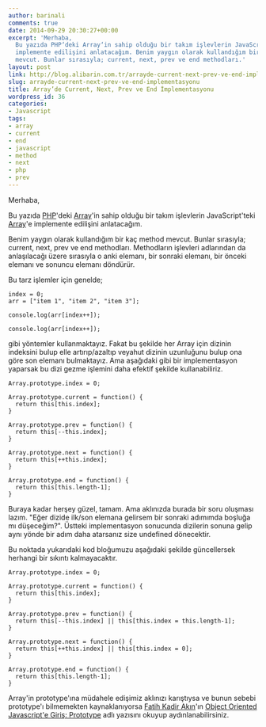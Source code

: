 ```yaml
---
author: barinali
comments: true
date: 2014-09-29 20:30:27+00:00
excerpt: 'Merhaba,
  Bu yazıda PHP‘deki Array‘in sahip olduğu bir takım işlevlerin JavaScript’teki Array‘e
  implemente edilişini anlatacağım. Benim yaygın olarak kullandığım bir kaç method
  mevcut. Bunlar sırasıyla; current, next, prev ve end methodları.'
layout: post
link: http://blog.alibarin.com.tr/arrayde-current-next-prev-ve-end-implementasyonu
slug: arrayde-current-next-prev-ve-end-implementasyonu
title: Array’de Current, Next, Prev ve End İmplementasyonu
wordpress_id: 36
categories:
- Javascript
tags:
- array
- current
- end
- javascript
- method
- next
- php
- prev
---
```


Merhaba,

Bu yazıda [PHP](http://php.net/)'deki [Array](http://php.net/manual/tr/ref.array.php)'in sahip olduğu bir takım işlevlerin JavaScript'teki [Array](https://developer.mozilla.org/en-US/docs/Web/JavaScript/Reference/Global_Objects/Array)'e implemente edilişini anlatacağım.

Benim yaygın olarak kullandığım bir kaç method mevcut. Bunlar sırasıyla; current, next, prev ve end methodları. Methodların işlevleri adlarından da anlaşılacağı üzere sırasıyla o anki elemanı, bir sonraki elemanı, bir önceki elemanı ve sonuncu elemanı döndürür.

Bu tarz işlemler için genelde;


    index = 0;
    arr = ["item 1", "item 2", "item 3"];

    console.log(arr[index++]);

    console.log(arr[index++]);


gibi yöntemler kullanmaktayız. Fakat bu şekilde her Array için dizinin indeksini bulup elle artırıp/azaltıp veyahut dizinin uzunluğunu bulup ona göre son elemanı bulmaktayız. Ama aşağıdaki gibi bir implementasyon yaparsak bu dizi gezme işlemini daha efektif şekilde kullanabiliriz.


    Array.prototype.index = 0;

    Array.prototype.current = function() {
      return this[this.index];
    }

    Array.prototype.prev = function() {
      return this[--this.index];
    }

    Array.prototype.next = function() {
      return this[++this.index];
    }

    Array.prototype.end = function() {
      return this[this.length-1];
    }


Buraya kadar herşey güzel, tamam. Ama aklınızda burada bir soru oluşması lazım. "Eğer dizide ilk/son elemana gelirsem bir sonraki adımımda boşluğa mı düşeceğim?". Üstteki implementasyon sonucunda dizilerin sonuna gelip aynı yönde bir adım daha atarsanız size undefined dönecektir.

Bu noktada yukarıdaki kod bloğumuzu aşağıdaki şekilde güncellersek herhangi bir sıkıntı kalmayacaktır.


    Array.prototype.index = 0;

    Array.prototype.current = function() {
      return this[this.index];
    }

    Array.prototype.prev = function() {
      return this[--this.index] || this[this.index = this.length-1];
    }

    Array.prototype.next = function() {
      return this[++this.index] || this[this.index = 0];
    }

    Array.prototype.end = function() {
      return this[this.length-1];
    }


Array'in prototype'ına müdahele edişimiz aklınızı karıştıysa ve bunun sebebi prototype'ı bilmemekten kaynaklanıyorsa [Fatih Kadir Akın](http://blog.fatihak.in/)'ın [Object Oriented Javascript'e Giriş: Prototype](http://blog.fatihak.in/object-oriented-javascript-e-giris-prototype/) adlı yazısını okuyup aydınlanabilirsiniz.

